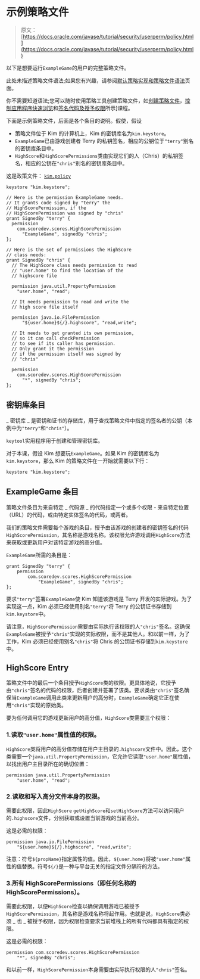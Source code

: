# 示例策略文件

> 原文： [https://docs.oracle.com/javase/tutorial/security/userperm/policy.html](https://docs.oracle.com/javase/tutorial/security/userperm/policy.html)

以下是想要运行`ExampleGame`的用户的完整策略文件。

此处未描述策略文件语法;如果您有兴趣，请参阅[默认策略实现和策略文件语法](https://docs.oracle.com/javase/8/docs/technotes/guides/security/PolicyFiles.html)页面。

你不需要知道语法;您可以随时使用策略工具创建策略文件，如[创建策略文件](../tour1/index.html)，[控制应用程序快速浏览](../tour2/index.html)和[签名代码及授予权限](../toolsign/index.html)所示]课程。

下面是示例策略文件，后面是各个条目的说明。假使，假设

*   策略文件位于 Kim 的计算机上，Kim 的密钥库名为`kim.keystore`。
*   `ExampleGame`已由游戏创建者 Terry 的私钥签名，相应的公钥位于`"terry"`别名的密钥库条目中。
*   `HighScore`和`HighScorePermissions`类由实现它们的人（Chris）的私钥签名，相应的公钥在`"chris"`别名的密钥库条目中。

这是政策文件： [`kim.policy`](examples/kim.policy)

```
keystore "kim.keystore";

// Here is the permission ExampleGame needs.
// It grants code signed by "terry" the
// HighScorePermission, if the
// HighScorePermission was signed by "chris"
grant SignedBy "terry" {
  permission
    com.scoredev.scores.HighScorePermission
      "ExampleGame", signedBy "chris";
};

// Here is the set of permissions the HighScore
// class needs:
grant SignedBy "chris" {
  // The HighScore class needs permission to read
  // "user.home" to find the location of the
  // highscore file

  permission java.util.PropertyPermission
    "user.home", "read";

  // It needs permission to read and write the
  // high score file itself

  permission java.io.FilePermission
      "${user.home}${/}.highscore", "read,write";

  // It needs to get granted its own permission,
  // so it can call checkPermission
  // to see if its caller has permission.
  // Only grant it the permission
  // if the permission itself was signed by
  // "chris"

  permission
    com.scoredev.scores.HighScorePermission 
      "*", signedBy "chris";
};

```

## 密钥库条目

_ 密钥库 _ 是密钥和证书的存储库，用于查找策略文件中指定的签名者的公钥（本例中为`"terry"`和`"chris"`）。

`keytool`实用程序用于创建和管理密钥库。

对于本课，假设 Kim 想要玩`ExampleGame`。如果 Kim 的密钥库名为`kim.keystore`，那么 Kim 的策略文件在一开始就需要以下行：

```
keystore "kim.keystore";

```

## ExampleGame 条目

策略文件条目为来自特定 _ 代码源 _ 的代码指定一个或多个权限 - 来自特定位置（URL）的代码，或由特定实体签名的代码，或两者。

我们的策略文件需要每个游戏的条目，授予由该游戏的创建者的密钥签名的代码`HighScorePermission`，其名称是游戏名称。该权限允许游戏调用`HighScore`方法来获取或更新用户对该特定游戏的高分值。

`ExampleGame`所需的条目是：

```
grant SignedBy "terry" {
    permission
        com.scoredev.scores.HighScorePermission 
            "ExampleGame", signedBy "chris";
};

```

要求`"terry"`签署`ExampleGame`使 Kim 知道该游戏是 Terry 开发的实际游戏。为了实现这一点，Kim 必须已经使用别名`"terry"`将 Terry 的公钥证书存储到`kim.keystore`中。

请注意，`HighScorePermission`需要由实际执行该权限的人`"chris"`签名。这确保`ExampleGame`被授予`"chris"`实现的实际权限，而不是其他人。和以前一样，为了工作，Kim 必须已经使用别名`"chris"`将 Chris 的公钥证书存储到`kim.keystore`中。

## HighScore Entry

策略文件中的最后一个条目授予`HighScore`类的权限。更具体地说，它授予由`"chris"`签名的代码的权限，后者创建并签署了该类。要求类由`"chris"`签名确保当`ExampleGame`调用此类来更新用户的高分时，`ExampleGame`确定它正在使用`"chris"`实现的原始类。

要为任何调用它的游戏更新用户的高分值，`HighScore`类需要三个权限：

### 1.读取`"user.home"`属性值的权限。

`HighScore`类将用户的高分值存储在用户主目录的`.highscore`文件中。因此，这个类需要一个`java.util.PropertyPermission`，它允许它读取`"user.home"`属性值，以找出用户主目录所在的确切位置：

```
permission java.util.PropertyPermission 
    "user.home", "read";

```

### 2.读取和写入高分文件本身的权限。

需要此权限，因此`HighScore` `getHighScore`和`setHighScore`方法可以访问用户的`.highscore`文件，分别获取或设置当前游戏的当前高分。

这是必需的权限：

```
permission java.io.FilePermission
    "${user.home}${/}.highscore", "read,write";

```

注意：符号`${propName}`指定属性的值。因此，`${user.home}`将被`"user.home"`属性的值替换。符号`${/}`是一种与平台无关的指定文件分隔符的方法。

### 3.所有 HighScorePermissions（即任何名称的 HighScorePermissions）。

需要此权限，以便`HighScore`检查以确保调用游戏已被授予`HighScorePermission`，其名称是游戏名称将起作用。也就是说，`HighScore`类必须 _ 也 _ 被授予权限，因为权限检查要求当前堆栈上的所有代码都具有指定的权限。

这是必需的权限：

```
permission com.scoredev.scores.HighScorePermission
    "*", signedBy "chris";

```

和以前一样，`HighScorePermission`本身需要由实际执行权限的人`"chris"`签名。